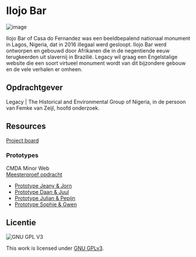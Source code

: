 # Ilojo Bar

![image](https://user-images.githubusercontent.com/1061632/189078690-0e8fd3db-7ad4-4494-a915-d0528edb465e.png)

Ilojo Bar of Casa do Fernandez was een beeldbepalend nationaal monument in Lagos, Nigeria, dat in 2016 illegaal werd gesloopt. Ilojo Bar werd ontworpen en gebouwd door Afrikanen die in de negentiende eeuw terugkeerden uit slavernij in Brazilië. Legacy wil graag een Engelstalige website die een soort virtueel monument wordt van dit bijzondere gebouw en de vele verhalen er omheen.


## Opdrachtgever
Legacy | The Historical and Environmental Group of Nigeria, in de persoon van Femke van Zeijl, hoofd onderzoek.

## Resources

[Project board](https://github.com/orgs/fdnd-agency/projects/2)

### Prototypes
CMDA Minor Web  
[Meesterproef opdracht](https://github.com/cmda-minor-web-cases/ilojo-bar) 

* [Prototype Jeany & Jorn](https://github.com/jornveltrop/ilojo-bar)    
* [Prototype Daan & Juul](https://github.com/DaanKetelaars/ilojo-bar/wiki)    
* [Prototype Julian & Pepijn](https://github.com/juliandecloe/ilojo-bar)  
* [Prototype Sophie & Gwen](https://github.com/Sophievanderburg/ilojo-bar)  


## Licentie

![GNU GPL V3](https://www.gnu.org/graphics/gplv3-127x51.png)

This work is licensed under [GNU GPLv3](./LICENSE).
